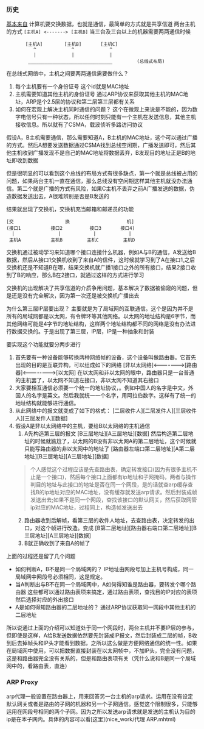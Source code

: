 ### 历史
[基本来自](https://www.zhihu.com/question/41496681)
计算机要交换数据，也就是通信，最简单的方式就是共享信道
两台主机的方式
`[主机A] <-------> [主机B]`
当三台及三台以上的机器需要两两通信时候
```
       [主机A]		[主机B]		[主机C]
          ^		        ^		      ^
          |		        |		      |
        _______________________________         (总线式布局)
```
在总线式网络中，主机之间要两两通信需要做什么？

1. 每个主机要有一个身份证号
这个id就是MAC地址
2. 主机需要知道其他主机的身份证号
通过ARP协议来获取其他主机的MAC地址，ARP是个2.5层的协议和第二层第三层都有关系
3. 如何在宏观上解决主机同时通信的问题？
这个在微观上来说是不能的，因为数字电信号只有一种状态，所以任何时刻只能有一个主机在发送信息，其他主机接收信息。所以就有了CSMA，载波侦听多路访问协议

假设A，B主机需要通信，那么需要知道A，B主机的MAC地址，这个可以通过广播的方式。然后A想要发送数据通过CSMA找到总线空闲期，广播发送即可，然后其他主机收到广播发现不是自己的MAC地址将数据丢弃，B发现目的地址正是B的地址即收到数据

但是很明显的可以看到这个总线的布局方式有很多缺点，第一个就是总线被占用的问题，如果两台主机一直在通信，那么总线没有空闲期这样其他主机就没办法通信。第二个就是广播的方式有风险，如果C主机不丢弃之前A广播发送的数据，伪造数据发送出去，A很难辨别是否是B发送的

结果就出现了交换机，交换机充当邮箱和邮递员的功能
```
[交                   换                     机]
(接口1           接口2          接口3       接口4)
  |                |            |            |
 主机A           主机B         主机C         主机D
```
交换机通过被动学习来知道哪个接口连接什么机器，例如A与B的通信，A发送给B数据，然后从接口1交换机收到了来自A的信件，这时候就学习到了A在接口1,之后交换机还是不知道B在哪，结果交换机就广播1接口之外的所有接口，结果2接口收到了B的响应，那么B在2接口，就通过这样的方式进行学习

交换机的出现解决了共享信道的介质争用问题，基本解决了数据被偷窥的问题，但是还是没有完全解决，因为第一次还是被交换机广播出去

为什么第三层IP层要出现？
主要就是为了局域网的互联通信。这个是因为并不是所有的局域网都是以太网，有令牌环等其他网络。以太网的地址结构是6字节，而其他网络可能是4字节的地址结构，这样两个地址结构都不同的网络是没有办法进行数据交换的。于是出现了第三层，IP层，IP是一种抽象和封装

要实现这个功能就要分两步进行

1. 首先要有一种设备能够转换两种网络帧的设备，这个设备叫做路由器。它首先出现的目的是互联异构，可以组成如下的网络
[非以太网络]<------->[路由器]<-------->[以太网]
在以太网和非以太网的眼中，路由器只是一台普通的主机罢了，以太网不知道左接口，非以太网不知道其右接口
2. 大家要相互通信必须要一个统一的地址协议，。例如中国人的名字是中文，外国人的名字是英文。然后我就统一一个名字，用阿拉伯数字。这样有了统一的地址结构就能够进行通信。
3. 从此网络中的报文就变成了如下的格式：
[二层收件人][二层发件人][三层收件人][三层发件人][数据]
4. 假设A是非以太网络中的主机，要给B以太网络的主机通信
	1. A先构造第三层的报文
	[B三层地址][A三层地址][数据]
	然后构造第二层地址的时候就尴尬了，以太网的B没有非以太网A的第二层地址，这个时候就只能写路由器的非以太网中的地址了
	[路由器左端口第二层地址][A第二层地址][B三层地址][A三层地址][数据]
	>个人感觉这个过程应该是先查路由表，确定转发接口(因为有很多主机不止是一个接口)，然后每个接口上面都有ip地址和子网掩码，两者与操作判目的地址与此接口的地址是否在同一个网段，是的话就查arp缓存查找B的ip地址对应的MAC地址，没有缓存就发送arp请求。然后封装成帧发送出去;如果不是同一个网段，查找该接口的默认网关，然后获取网管ip对应的MAC地址，过程同上，构造帧发送出去
	2. 路由器收到后解帧，看第三层的收件人地址，去查路由表，决定转发的出口，对这个帧进行改造。变成
	[B第二层地址][路由器右端口第二层地址][B三层地址][A三层地址][数据]
	3. B就正确收到了来自A的帧了


上面的过程还是留了几个问题

+ 如何判断A，B不是同一个局域网的？
IP地址由网段号加上主机号构成，同一局域网中网段号必须相同，这是规定。
+ 当A判断出与B不在同一个局域网中，A如何得知谁是路由器，要转发个哪个路由器
这些都可以通过路由表项来搞定，通过路由表项，查找目的IP对应的表项然后选择对应的外出接口
+ A是如何得知路由器的二层地址的？
通过ARP协议获取同一网段中其他主机的二层地址


所以说通过上面的介绍可以知道处于同一个网段时，两台主机并不要IP层的参与，但即使是这样，A给B发送数据依然要先封装成IP报文，然后封装成二层的帧，B收到后去掉帧头和IP头才能看到数据，之所以这么做是方便网络通信的统一性。如果在局域网中使用，可以把数据直接封装在以太网帧中，不加IP头，完全没有问题，这是和路由器完全没有关系的，但是和路由表项有关（凭什么说和B是同一个局域网中的，看路由表，直连）

### ARP Proxy
arp代理一般设置在路由器上，用来回答另一台主机的arp请求。运用在没有设定默认网关或者是路由的子网的机器和另一个子网通信。感觉这个限制很多，只能够运用在网段号相同的两个子网。因为之所以发送arp请求就是发送的主机认为目的ip是在本子网内。具体的内容可以看[这里](nice_work/代理 ARP.mhtml)













